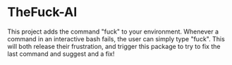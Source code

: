 # TheFuck-AI

This project adds the command "fuck" to your environment. Whenever a command in an interactive bash fails, the user can simply type "fuck". This will both release their frustration, and trigger this package to try to fix the last command and suggest and a fix!
